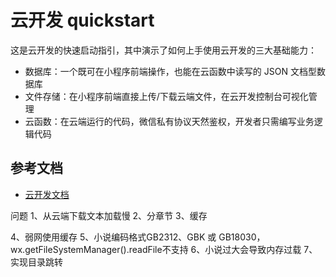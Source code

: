 # 云开发 quickstart

这是云开发的快速启动指引，其中演示了如何上手使用云开发的三大基础能力：

- 数据库：一个既可在小程序前端操作，也能在云函数中读写的 JSON 文档型数据库
- 文件存储：在小程序前端直接上传/下载云端文件，在云开发控制台可视化管理
- 云函数：在云端运行的代码，微信私有协议天然鉴权，开发者只需编写业务逻辑代码

## 参考文档

- [云开发文档](https://developers.weixin.qq.com/miniprogram/dev/wxcloud/basis/getting-started.html)

问题
1、从云端下载文本加载慢
2、分章节
3、缓存

4、弱网使用缓存
5、小说编码格式GB2312、GBK 或 GB18030，wx.getFileSystemManager().readFile不支持
6、小说过大会导致内存过载
7、实现目录跳转